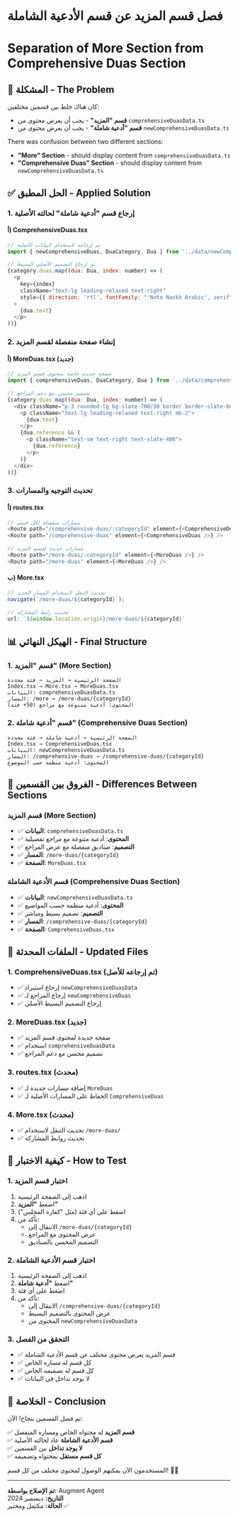 # فصل قسم المزيد عن قسم الأدعية الشاملة
# Separation of More Section from Comprehensive Duas Section

## 🎯 المشكلة - The Problem
كان هناك خلط بين قسمين مختلفين:
- **قسم "المزيد"** - يجب أن يعرض محتوى من `comprehensiveDuasData.ts`
- **قسم "أدعية شاملة"** - يجب أن يعرض محتوى من `newComprehensiveDuasData.ts`

There was confusion between two different sections:
- **"More" Section** - should display content from `comprehensiveDuasData.ts`
- **"Comprehensive Duas" Section** - should display content from `newComprehensiveDuasData.ts`

## ✅ الحل المطبق - Applied Solution

### 1. **إرجاع قسم "أدعية شاملة" لحالته الأصلية**

#### أ) ComprehensiveDuas.tsx
```javascript
// تم إرجاعه لاستخدام البيانات الأصلية
import { newComprehensiveDuas, DuaCategory, Dua } from '../data/newComprehensiveDuasData';

// تم إرجاع التصميم الأصلي البسيط
{category.duas.map((dua: Dua, index: number) => (
  <p 
    key={index} 
    className="text-lg leading-relaxed text-right"
    style={{ direction: 'rtl', fontFamily: "'Noto Naskh Arabic', serif" }}
  >
    {dua.text}
  </p>
))}
```

### 2. **إنشاء صفحة منفصلة لقسم المزيد**

#### أ) MoreDuas.tsx (جديد)
```javascript
// صفحة جديدة خاصة بمحتوى قسم المزيد
import { comprehensiveDuas, DuaCategory, Dua } from '../data/comprehensiveDuasData';

// تصميم محسن مع دعم المراجع
{category.duas.map((dua: Dua, index: number) => (
  <div className="p-3 rounded-lg bg-slate-700/30 border border-slate-600/50">
    <p className="text-lg leading-relaxed text-right mb-2">
      {dua.text}
    </p>
    {dua.reference && (
      <p className="text-sm text-right text-slate-400">
        {dua.reference}
      </p>
    )}
  </div>
))}
```

### 3. **تحديث التوجيه والمسارات**

#### أ) routes.tsx
```javascript
// مسارات منفصلة لكل قسم
<Route path="/comprehensive-duas/:categoryId" element={<ComprehensiveDuas />} />
<Route path="/comprehensive-duas" element={<ComprehensiveDuas />} />

// مسارات جديدة لقسم المزيد
<Route path="/more-duas/:categoryId" element={<MoreDuas />} />
<Route path="/more-duas" element={<MoreDuas />} />
```

#### ب) More.tsx
```javascript
// تحديث التنقل لاستخدام المسار الجديد
navigate(`/more-duas/${categoryId}`);

// تحديث رابط المشاركة
url: `${window.location.origin}/more-duas/${categoryId}`
```

## 📊 الهيكل النهائي - Final Structure

### 1. **قسم "المزيد" (More Section)**
```
الصفحة الرئيسية → المزيد → فئة محددة
Index.tsx → More.tsx → MoreDuas.tsx
البيانات: comprehensiveDuasData.ts
المسار: /more → /more-duas/{categoryId}
المحتوى: أدعية متنوعة مع مراجع (50+ فئة)
```

### 2. **قسم "أدعية شاملة" (Comprehensive Duas Section)**
```
الصفحة الرئيسية → أدعية شاملة → فئة محددة
Index.tsx → ComprehensiveDuas.tsx
البيانات: newComprehensiveDuasData.ts
المسار: /comprehensive-duas → /comprehensive-duas/{categoryId}
المحتوى: أدعية منظمة حسب الموضوع
```

## 🎯 الفروق بين القسمين - Differences Between Sections

### **قسم المزيد (More Section)**
- ✅ **البيانات**: `comprehensiveDuasData.ts`
- ✅ **المحتوى**: أدعية متنوعة مع مراجع تفصيلية
- ✅ **التصميم**: صناديق منفصلة مع عرض المراجع
- ✅ **المسار**: `/more-duas/{categoryId}`
- ✅ **الصفحة**: `MoreDuas.tsx`

### **قسم الأدعية الشاملة (Comprehensive Duas Section)**
- ✅ **البيانات**: `newComprehensiveDuasData.ts`
- ✅ **المحتوى**: أدعية منظمة حسب المواضيع
- ✅ **التصميم**: تصميم بسيط ومباشر
- ✅ **المسار**: `/comprehensive-duas/{categoryId}`
- ✅ **الصفحة**: `ComprehensiveDuas.tsx`

## 📁 الملفات المحدثة - Updated Files

### 1. **ComprehensiveDuas.tsx** (تم إرجاعه للأصل)
- ✅ إرجاع استيراد `newComprehensiveDuasData`
- ✅ إرجاع المراجع لـ `newComprehensiveDuas`
- ✅ إرجاع التصميم البسيط الأصلي

### 2. **MoreDuas.tsx** (جديد)
- ✅ صفحة جديدة لمحتوى قسم المزيد
- ✅ استخدام `comprehensiveDuasData`
- ✅ تصميم محسن مع دعم المراجع

### 3. **routes.tsx** (محدث)
- ✅ إضافة مسارات جديدة لـ `MoreDuas`
- ✅ الحفاظ على المسارات الأصلية لـ `ComprehensiveDuas`

### 4. **More.tsx** (محدث)
- ✅ تحديث التنقل لاستخدام `/more-duas/`
- ✅ تحديث روابط المشاركة

## 🧪 كيفية الاختبار - How to Test

### 1. **اختبار قسم المزيد**
1. اذهب إلى الصفحة الرئيسية
2. اضغط **"المزيد"**
3. اضغط على أي فئة (مثل "كفارة المجلس")
4. تأكد من:
   - الانتقال إلى `/more-duas/{categoryId}`
   - عرض المحتوى مع المراجع
   - التصميم المحسن بالصناديق

### 2. **اختبار قسم الأدعية الشاملة**
1. اذهب إلى الصفحة الرئيسية
2. اضغط **"أدعية شاملة"**
3. اضغط على أي فئة
4. تأكد من:
   - الانتقال إلى `/comprehensive-duas/{categoryId}`
   - عرض المحتوى بالتصميم البسيط
   - المحتوى من `newComprehensiveDuasData`

### 3. **التحقق من الفصل**
- ✅ قسم المزيد يعرض محتوى مختلف عن قسم الأدعية الشاملة
- ✅ كل قسم له مساره الخاص
- ✅ كل قسم له تصميمه الخاص
- ✅ لا يوجد تداخل في البيانات

## 🎉 الخلاصة - Conclusion

تم فصل القسمين بنجاح! الآن:

✅ **قسم المزيد** له محتواه الخاص ومساره المنفصل  
✅ **قسم الأدعية الشاملة** عاد لحالته الأصلية  
✅ **لا يوجد تداخل** بين القسمين  
✅ **كل قسم مستقل** بمحتواه وتصميمه  

المستخدمون الآن يمكنهم الوصول لمحتوى مختلف من كل قسم! 🕌✨

---

**تم الإصلاح بواسطة:** Augment Agent  
**التاريخ:** ديسمبر 2024  
**الحالة:** مكتمل ومختبر ✅

